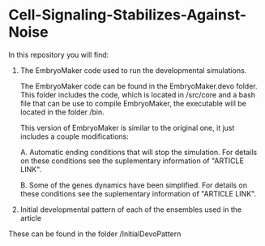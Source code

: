 # Cell-Signaling-Stabilizes-Against-Noise

In this repository you will find:

1. The EmbryoMaker code used to run the developmental simulations.

   The EmbryoMaker code can be found in the EmbryoMaker.devo folder. This folder includes the code, which is located in /src/core and a bash file that can be use to compile EmbryoMaker, the executable will be located in the folder /bin.
	 
	 This version of EmbryoMaker is similar to the original one, it just includes a couple modifications:
	 
	 A. Automatic ending conditions that will stop the simulation. For details on these conditions see the suplementary information of "ARTICLE LINK". 
	
	B. Some of the genes dynamics have been simplified. For details on these conditions see the suplementary information of "ARTICLE LINK". 

2. Initial developmental pattern of each of the ensembles used in the article

These can be found in the folder /InitialDevoPattern
